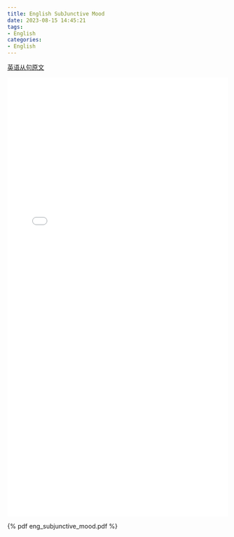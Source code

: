 ```yaml
---
title: English SubJunctive Mood
date: 2023-08-15 14:45:21
tags:
- English
categories:
- English
---
```






[英语从句原文](https://docs.qq.com/doc/DZFRESGpJUGxtaERt?u=73f406cf05794003af892cdef46dd10e)


<!-- 第一种方式，可调整pdf显示的大小，比较灵活 -->
<embed src="/pdf/eng_subjunctive_mood/eng_subjunctive_mood.pdf" width="100%" height="1000" type="application/pdf">


<!-- 第二种方式 -->
{% pdf eng_subjunctive_mood.pdf %}